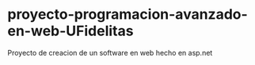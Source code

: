 # proyecto-programacion-avanzado-en-web-UFidelitas
Proyecto de creacion de un software en web hecho en asp.net
